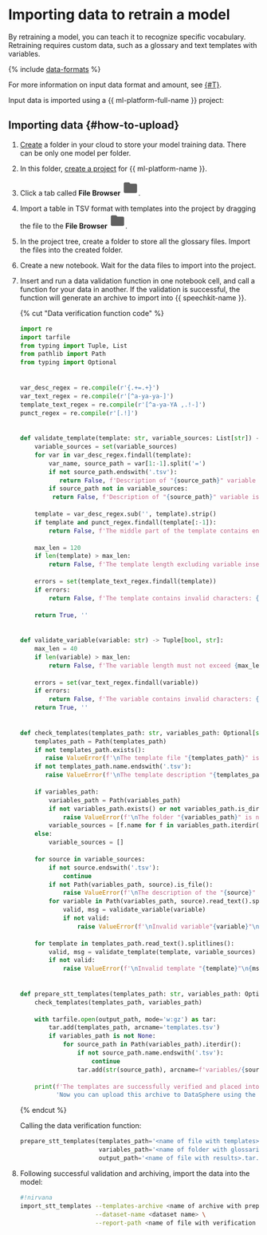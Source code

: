 # Importing data to retrain a model

By retraining a model, you can teach it to recognize specific vocabulary. Retraining requires custom data, such as a glossary and text templates with variables. 

{% include [data-formats](../../_includes/speechkit/training-data-format.md) %}

For more information on input data format and amount, see [{#T}](additional-training.md#data).

Input data is imported using a {{ ml-platform-full-name }} project:

## Importing data {#how-to-upload}

1. [Create](../../resource-manager/operations/folder/create.md) a folder in your cloud to store your model training data. There can be only one model per folder.

1. In this folder, [create a project](../../datasphere-old/operations/projects/create.md) for {{ ml-platform-name }}.

1. Click a tab called **File Browser** ![File Browser](../../_assets/datasphere/jupyterlab/folder.svg).

1. Import a table in TSV format with templates into the project by dragging the file to the **File Browser** ![File Browser](../../_assets/datasphere/jupyterlab/folder.svg).

1. In the project tree, create a folder to store all the glossary files. Import the files into the created folder.

1. Create a new notebook. Wait for the data files to import into the project.

1. Insert and run a data validation function in one notebook cell, and call a function for your data in another. If the validation is successful, the function will generate an archive to import into {{ speechkit-name }}.

   {% cut "Data verification function code" %}

   ```python
   import re
   import tarfile
   from typing import Tuple, List
   from pathlib import Path
   from typing import Optional


   var_desc_regex = re.compile(r'{.+=.+}')
   var_text_regex = re.compile(r'[^a-ya-ya-]')
   template_text_regex = re.compile(r'[^a-ya-YA ,.!-]')
   punct_regex = re.compile(r'[.!]')


   def validate_template(template: str, variable_sources: List[str]) -> Tuple[bool, str]:
       variable_sources = set(variable_sources)
       for var in var_desc_regex.findall(template):
           var_name, source_path = var[1:-1].split('=')
           if not source_path.endswith('.tsv'):
              return False, f'Description of "{source_path}" variable has a non-TSV extension'
           if source_path not in variable_sources:
            return False, f'Description of "{source_path}" variable is not found'

       template = var_desc_regex.sub('', template).strip()
       if template and punct_regex.findall(template[:-1]):
           return False, f'The middle part of the template contains end-of-sentence punctuation marks'

       max_len = 120
       if len(template) > max_len:
           return False, f'The template length excluding variable inserts must not exceed {max_len} characters'

       errors = set(template_text_regex.findall(template))
       if errors:
           return False, f'The template contains invalid characters: {errors}'

       return True, ''


   def validate_variable(variable: str) -> Tuple[bool, str]:
       max_len = 40
       if len(variable) > max_len:
           return False, f'The variable length must not exceed {max_len} characters'

       errors = set(var_text_regex.findall(variable))
       if errors:
           return False, f'The variable contains invalid characters: {errors}'
       return True, ''


   def check_templates(templates_path: str, variables_path: Optional[str]):
       templates_path = Path(templates_path)
       if not templates_path.exists():
          raise ValueError(f'\nThe template file "{templates_path}" is not found')
       if not templates_path.name.endswith('.tsv'):
          raise ValueError(f'\nThe template description "{templates_path}" has a non-TSV extension')

       if variables_path:
           variables_path = Path(variables_path)
           if not variables_path.exists() or not variables_path.is_dir():
               raise ValueError(f'\nThe folder "{variables_path}" is not found')
           variable_sources = [f.name for f in variables_path.iterdir()]
       else:
           variable_sources = []

       for source in variable_sources:
           if not source.endswith('.tsv'):
               continue
           if not Path(variables_path, source).is_file():
               raise ValueError(f'\nThe description of the "{source}" variable is not found')
           for variable in Path(variables_path, source).read_text().splitlines():
               valid, msg = validate_variable(variable)
               if not valid:
                   raise ValueError(f'\nInvalid variable"{variable}"\n{msg}')

       for template in templates_path.read_text().splitlines():
           valid, msg = validate_template(template, variable_sources)
           if not valid:
               raise ValueError(f'\nInvalid template "{template}"\n{msg}')


   def prepare_stt_templates(templates_path: str, variables_path: Optional[str], output_path: str = 'templates.tar.gz'):
       check_templates(templates_path, variables_path)

       with tarfile.open(output_path, mode='w:gz') as tar:
           tar.add(templates_path, arcname='templates.tsv')
           if variables_path is not None:
               for source_path in Path(variables_path).iterdir():
                   if not source_path.name.endswith('.tsv'):
                       continue
                   tar.add(str(source_path), arcname=f'variables/{source_path.name}')

       print(f'The templates are successfully verified and placed into the archive {output_path}.\n'
             'Now you can upload this archive to DataSphere using the magic import_stt_templates macros')
   ```

   {% endcut %}

   Calling the data verification function:

   ```python
   prepare_stt_templates(templates_path='<name of file with templates>.tsv',
                         variables_path='<name of folder with glossaries>',
                         output_path='<name of file with results>.tar.gz')
   ```

1. Following successful validation and archiving, import the data into the model:

   ```bash
   #!nirvana
   import_stt_templates --templates-archive <name of archive with prepared data>.tar.gz \
                        --dataset-name <dataset name> \
                        --report-path <name of file with verification results>.txt
   ```
